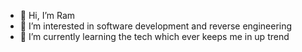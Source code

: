 - 👋 Hi, I’m Ram
- 👀 I’m interested in software development and reverse engineering
- 🌱 I’m currently learning the tech which ever keeps me in up trend

